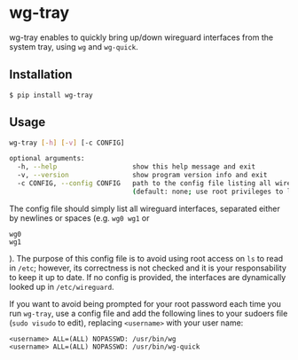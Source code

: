 # wg-tray

wg-tray enables to quickly bring up/down wireguard interfaces from the system tray, using `wg` and `wg-quick`.

## Installation

`$ pip install wg-tray`

## Usage
```bash
wg-tray [-h] [-v] [-c CONFIG]

optional arguments:
  -h, --help                   show this help message and exit
  -v, --version                show program version info and exit
  -c CONFIG, --config CONFIG   path to the config file listing all wireguard interfaces 
                               (default: none; use root privileges to look up in /etc/wireguard/)
```
The config file should simply list all wireguard interfaces, separated either by newlines or spaces (e.g. `wg0 wg1` or
```
wg0 
wg1
```
). The purpose of this config file is to avoid using root access on `ls` to read in `/etc`; however, its correctness is not checked and it is your responsability to keep it up to date.
If no config is provided, the interfaces are dynamically looked up in `/etc/wireguard`.

If you want to avoid being prompted for your root password each time you run `wg-tray`, use a config file and add the following lines to your sudoers file (`sudo visudo` to edit), replacing `<username>` with your user name:
```
<username> ALL=(ALL) NOPASSWD: /usr/bin/wg
<username> ALL=(ALL) NOPASSWD: /usr/bin/wg-quick
```
